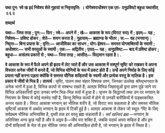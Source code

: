 **यथा पुन: स्वे ख इदं निवेश्य** **शेते गुहायां स निवृत्तवृत्ति: ।** **योगेश्वराधीश्वर एक एत-** **दनुप्रविष्टो बहुधा यथासीत् ॥ ६॥** 

**शब्दार्थ** 

**यथा—** **जिस तरह** **; पुन:—** **फिर** **; स्वे—** **अपने में** **; खे—** **आकाश के रूप (विराट रूप) में** **; इदम्—** **यह** **; निवेश्य—** **प्रविष्ट होकर** **;** **शेते—** **शयन करता है** **; गुहायाम्—** **ब्रह्माण्ड के भीतर** **; स:—** **वह (भगवान्)** **; निवृत्त—** **बिना प्रयास के** **; वृत्ति:—** **आजीविका का** **साधन** **; योग-ईश्वर—** **समस्त योगशक्तियों के स्वामी** **; अधीश्वर:—** **सभी वस्तुओं के स्वामी** **; एक:—** **अद्वितीय** **; एतत्—** **यह** **;** **अनुप्रविष्ट:—** **बाद में प्रविष्ट होकर** **; बहुधा—** **असंलय प्रकारों से** **; यथा—** **जिस तरह** **; आसीत्—** **विद्यमान रहता है।** **.** 

**वे आकाश के रूप में फैले अपने ही हृदय में लेट जाते हैं और उस आकाश में सश्पूर्ण सृष्टि** **को रखकर वे अपना विस्तार अनेक जीवों में करते हैं, जो विभिन्न योनियों के रूप में प्रकट होते** **हैं। उन्हें अपने निर्वाह के लिए कोई प्रयास नहीं करना पड़ता क्योंकि वे समस्त यौगिक शकि्तयों** **के स्वामी और प्रत्येक वस्तु के मालिक है। इस प्रकार वे जीवों से भिन्न है।** **तात्पर्य** : सृष्टि, पालन तथा संहार विषयक प्रश्न, जिनका उल्लेख *श्रीमद्भागवत* के अनेक भागों में हुआ है, विभिन्न कल्पों से सश्बन्ध रखते हैं; अतएव विभिन्न जिज्ञासुओं द्वारा प्रश्न पूछे जाने पर विभिन्न अधिकारियों द्वारा उनका वर्णन भिन्न-भिन्न रूपों में हुआ है। सृजन के सिद्धान्तों तथा उन पर भगवान् के नियंत्रण के विषय में कोई मतभेद नहीं है, किन्तु विभिन्न कल्पों में होने से उनकी बारीकियों में यङ्क्षत्कचित अन्तर रहता है। विराट आकाश भगवान् का भौतिक शरीर है, जो विराट रूप कहलाता है और समस्त भौतिक सृष्टियाँ आकाश में अर्थात् भगवान् के हृदय में टिकी हुई है। अतएव आकाश से लेकर जो स्थूल ²ष्टि के लिए सर्वप्रथम भौतिक अभिव्यक्ति है, पृथ्वी तक हर वस्तु ब्रह्म कहलाती है। *सर्वं खल्विदं ब्रह्म* —भगवान् के अतिरिक्त अन्य कुछ नहीं है और वे अद्वय है—जीव परा शक्ति है, जबकि पदार्थ अपरा शकि्त है और इन दोनों शकि्तयों के मेल से इस भौतिक जगत की अभिव्यकि्त होती है, जो भगवान् के हृदय में स्थित है।  